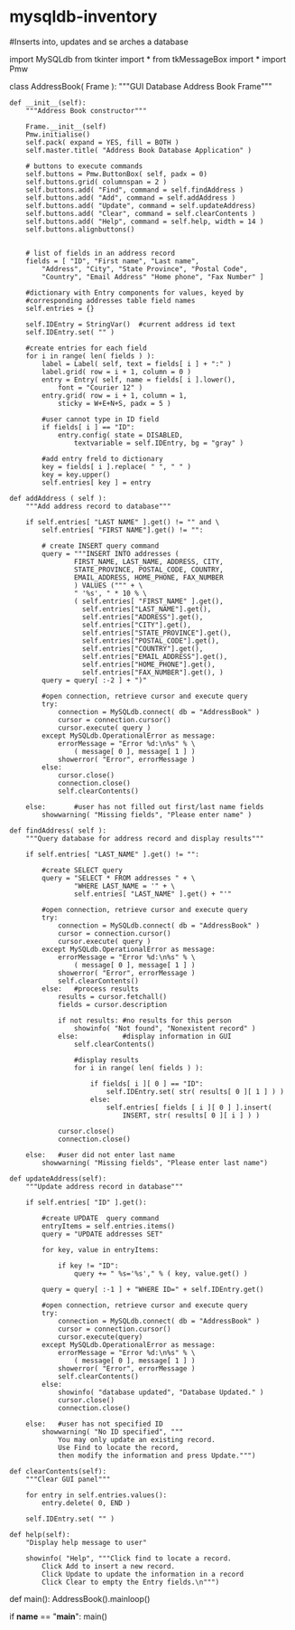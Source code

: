 # mysqldb-inventory

#Inserts into, updates and se  arches a database

import MySQLdb
from tkinter import *
from tkMessageBox import *
import Pmw

class AddressBook( Frame ):
    """GUI Database Address Book Frame"""

    def __init__(self):
        """Address Book constructor"""

        Frame.__init__(self)
        Pmw.initialise()
        self.pack( expand = YES, fill = BOTH )
        self.master.title( "Address Book Database Application" )

        # buttons to execute commands
        self.buttons = Pmw.ButtonBox( self, padx = 0)
        self.buttons.grid( columnspan = 2 )
        self.buttons.add( "Find", command = self.findAddress )
        self.buttons.add( "Add", command = self.addAddress )
        self.buttons.add( "Update", command = self.updateAddress)
        self.buttons.add( "Clear", command = self.clearContents )
        self.buttons.add( "Help", command = self.help, width = 14 )
        self.buttons.alignbuttons()


        # list of fields in an address record
        fields = [ "ID", "First name", "Last name",
            "Address", "City", "State Province", "Postal Code",
            "Country", "Email Address" "Home phone", "Fax Number" ]

        #dictionary with Entry components for values, keyed by
        #corresponding addresses table field names
        self.entries = {}

        self.IDEntry = StringVar()  #current address id text
        self.IDEntry.set( "" )

        #create entries for each field
        for i in range( len( fields ) ):
            label = Label( self, text = fields[ i ] + ":" )
            label.grid( row = i + 1, column = 0 )
            entry = Entry( self, name = fields[ i ].lower(),
                font = "Courier 12" )
            entry.grid( row = i + 1, column = 1,
                sticky = W+E+N+S, padx = 5 )

            #user cannot type in ID field
            if fields[ i ] == "ID":
                entry.config( state = DISABLED,
                    textvariable = self.IDEntry, bg = "gray" )

            #add entry freld to dictionary
            key = fields[ i ].replace( " ", " " )
            key = key.upper()
            self.entries[ key ] = entry

    def addAddress ( self ):
        """Add address record to database"""

        if self.entries[ "LAST NAME" ].get() != "" and \
            self.entries[ "FIRST NAME"].get() != "":

            # create INSERT query command
            query = """INSERT INTO addresses ( 
                    FIRST_NAME, LAST_NAME, ADDRESS, CITY,
                    STATE_PROVINCE, POSTAL_CODE, COUNTRY,
                    EMAIL_ADDRESS, HOME_PHONE, FAX_NUMBER
                    ) VALUES (""" + \
                    " '%s', " * 10 % \
                    ( self.entries[ "FIRST_NAME" ].get(),
                      self.entries["LAST_NAME"].get(),
                      self.entries["ADDRESS"].get(),
                      self.entries["CITY"].get(),
                      self.entries["STATE_PROVINCE"].get(),
                      self.entries["POSTAL_CODE"].get(),
                      self.entries["COUNTRY"].get(),
                      self.entries["EMAIL_ADDRESS"].get(),
                      self.entries["HOME_PHONE"].get(),
                      self.entries["FAX_NUMBER"].get(), )
            query = query[ :-2 ] + ")"

            #open connection, retrieve cursor and execute query
            try:
                connection = MySQLdb.connect( db = "AddressBook" )
                cursor = connection.cursor()
                cursor.execute( query )
            except MySQLdb.OperationalError as message:
                errorMessage = "Error %d:\n%s" % \
                    ( message[ 0 ], message[ 1 ] )
                showerror( "Error", errorMessage )
            else:
                cursor.close()
                connection.close()
                self.clearContents()

        else:       #user has not filled out first/last name fields
            showwarning( "Missing fields", "Please enter name" )

    def findAddress( self ):
        """Query database for address record and display results"""

        if self.entries[ "LAST_NAME" ].get() != "":

            #create SELECT query
            query = "SELECT * FROM addresses " + \
                    "WHERE LAST_NAME = '" + \
                    self.entries[ "LAST_NAME" ].get() + "'"

            #open connection, retrieve cursor and execute query
            try:
                connection = MySQLdb.connect( db = "AddressBook" )
                cursor = connection.cursor()
                cursor.execute( query )
            except MySQLdb.OperationalError as message:
                errorMessage = "Error %d:\n%s" % \
                    ( message[ 0 ], message[ 1 ] )
                showerror( "Error", errorMessage )
                self.clearContents()
            else:   #process results
                results = cursor.fetchall()
                fields = cursor.description

                if not results: #no results for this person
                    showinfo( "Not found", "Nonexistent record" )
                else:           #display information in GUI
                    self.clearContents()

                    #display results
                    for i in range( len( fields ) ):

                        if fields[ i ][ 0 ] == "ID":
                            self.IDEntry.set( str( results[ 0 ][ 1 ] ) )
                        else:
                            self.entries[ fields [ i ][ 0 ] ].insert(
                                INSERT, str( results[ 0 ][ i ] ) )

                cursor.close()
                connection.close()

        else:   #user did not enter last name
            showwarning( "Missing fields", "Please enter last name")

    def updateAddress(self):
        """Update address record in database"""

        if self.entries[ "ID" ].get():

            #create UPDATE  query command
            entryItems = self.entries.items()
            query = "UPDATE addresses SET"

            for key, value in entryItems:

                if key != "ID":
                    query += " %s='%s'," % ( key, value.get() )

            query = query[ :-1 ] + "WHERE ID=" + self.IDEntry.get()

            #open connection, retrieve cursor and execute query
            try:
                connection = MySQLdb.connect( db = "AddressBook" )
                cursor = connection.cursor()
                cursor.execute(query)
            except MySQLdb.OperationalError as message:
                errorMessage = "Error %d:\n%s" % \
                    ( message[ 0 ], message[ 1 ] )
                showerror( "Error", errorMessage )
                self.clearContents()
            else:
                showinfo( "database updated", "Database Updated." )
                cursor.close()
                connection.close()

        else:   #user has not specified ID
            showwarning( "No ID specified", """
                You may only update an existing record.
                Use Find to locate the record,
                then modify the information and press Update.""")

    def clearContents(self):
        """Clear GUI panel"""

        for entry in self.entries.values():
            entry.delete( 0, END )

        self.IDEntry.set( "" )

    def help(self):
        "Display help message to user"

        showinfo( "Help", """Click find to locate a record.
            Click Add to insert a new record.
            Click Update to update the information in a record
            Click Clear to empty the Entry fields.\n""")

def main():
    AddressBook().mainloop()

if __name__ == "__main__":
    main()
